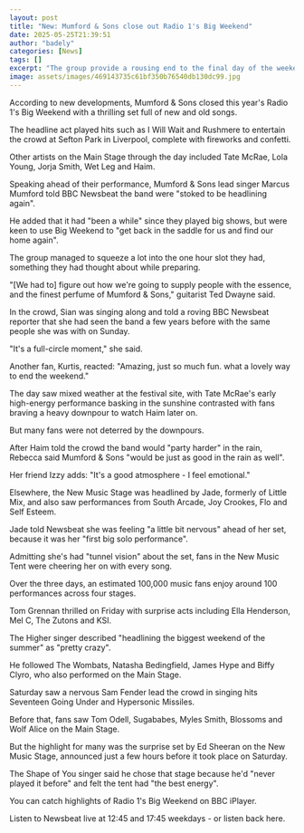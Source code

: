 ```yaml
---
layout: post
title: "New: Mumford & Sons close out Radio 1's Big Weekend"
date: 2025-05-25T21:39:51
author: "badely"
categories: [News]
tags: []
excerpt: "The group provide a rousing end to the final day of the weekend-long music festival in Liverpool."
image: assets/images/469143735c61bf350b76540db130dc99.jpg
---
```


According to new developments, Mumford & Sons closed this year's Radio 1's Big Weekend with a thrilling set full of new and old songs.

The headline act played hits such as I Will Wait and Rushmere to entertain the crowd at Sefton Park in Liverpool, complete with fireworks and confetti.

Other artists on the Main Stage through the day included Tate McRae, Lola Young, Jorja Smith, Wet Leg and Haim.

Speaking ahead of their performance, Mumford & Sons lead singer Marcus Mumford told BBC Newsbeat the band were "stoked to be headlining again".

He added that it had "been a while" since they played big shows, but were keen to use Big Weekend to "get back in the saddle for us and find our home again".

The group managed to squeeze a lot into the one hour slot they had, something they had thought about while preparing.

"[We had to] figure out how we're going to supply people with the essence, and the finest perfume of Mumford & Sons," guitarist Ted Dwayne said.

In the crowd, Sian was singing along and told a roving BBC Newsbeat reporter that she had seen the band a few years before with the same people she was with on Sunday.

"It's a full-circle moment," she said.

Another fan, Kurtis, reacted: "Amazing, just so much fun. what a lovely way to end the weekend."

The day saw mixed weather at the festival site, with Tate McRae's early high-energy performance basking in the sunshine contrasted with fans braving a heavy downpour to watch Haim later on.

But many fans were not deterred by the downpours. 

After Haim told the crowd the band would "party harder" in the rain, Rebecca said Mumford & Sons "would be just as good in the rain as well".

Her friend Izzy adds: "It's a good atmosphere - I feel emotional."

Elsewhere, the New Music Stage was headlined by Jade, formerly of Little Mix, and also saw performances from South Arcade, Joy Crookes, Flo and Self Esteem.

Jade told Newsbeat she was feeling "a little bit nervous" ahead of her set, because it was her "first big solo performance".

Admitting she's had "tunnel vision" about the set, fans in the New Music Tent were cheering her on with every song.

Over the three days, an estimated 100,000 music fans enjoy around 100 performances across four stages.

Tom Grennan thrilled on Friday with surprise acts including Ella Henderson, Mel C, The Zutons and KSI.

The Higher singer described "headlining the biggest weekend of the summer" as "pretty crazy".

He followed The Wombats, Natasha Bedingfield, James Hype and Biffy Clyro, who also performed on the Main Stage.

Saturday saw a nervous Sam Fender lead the crowd in singing hits Seventeen Going Under and Hypersonic Missiles.

Before that, fans saw Tom Odell, Sugababes, Myles Smith, Blossoms and Wolf Alice on the Main Stage.

But the highlight for many was the surprise set by Ed Sheeran on the New Music Stage, announced just a few hours before it took place on Saturday.

The Shape of You singer said he chose that stage because he'd "never played it before" and felt the tent had "the best energy".

You can catch highlights of Radio 1's Big Weekend on BBC iPlayer.

Listen to Newsbeat live at 12:45 and 17:45 weekdays - or listen back here.

